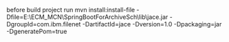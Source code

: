 before build project run 
mvn install:install-file -Dfile=E:\ECM_MCN\SpringBootForArchiveSch\lib\jace.jar -DgroupId=com.ibm.filenet -DartifactId=jace -Dversion=1.0 -Dpackaging=jar -DgeneratePom=true
